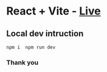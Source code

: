 # React + Vite - [Live](https://metric-dashboard-assignment.vercel.app/analytics)

## Local dev intruction
`
npm i 
npm run dev
`
### Thank you
